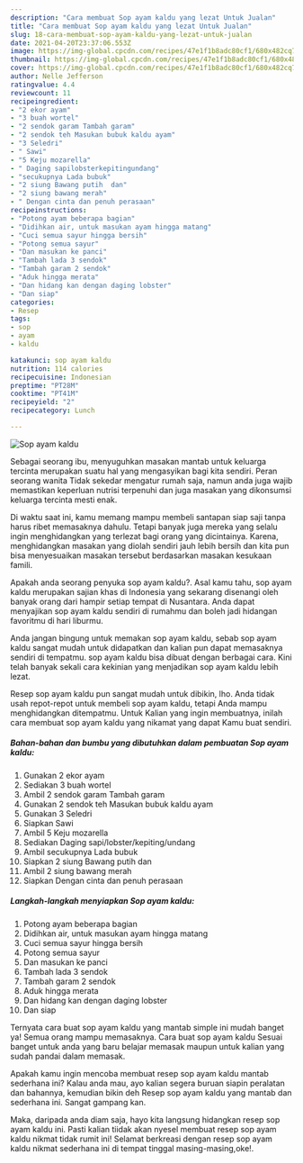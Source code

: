 ```yaml
---
description: "Cara membuat Sop ayam kaldu yang lezat Untuk Jualan"
title: "Cara membuat Sop ayam kaldu yang lezat Untuk Jualan"
slug: 18-cara-membuat-sop-ayam-kaldu-yang-lezat-untuk-jualan
date: 2021-04-20T23:37:06.553Z
image: https://img-global.cpcdn.com/recipes/47e1f1b8adc80cf1/680x482cq70/sop-ayam-kaldu-foto-resep-utama.jpg
thumbnail: https://img-global.cpcdn.com/recipes/47e1f1b8adc80cf1/680x482cq70/sop-ayam-kaldu-foto-resep-utama.jpg
cover: https://img-global.cpcdn.com/recipes/47e1f1b8adc80cf1/680x482cq70/sop-ayam-kaldu-foto-resep-utama.jpg
author: Nelle Jefferson
ratingvalue: 4.4
reviewcount: 11
recipeingredient:
- "2 ekor ayam"
- "3 buah wortel"
- "2 sendok garam Tambah garam"
- "2 sendok teh Masukan bubuk kaldu ayam"
- "3 Seledri"
- " Sawi"
- "5 Keju mozarella"
- " Daging sapilobsterkepitingundang"
- "secukupnya Lada bubuk"
- "2 siung Bawang putih  dan"
- "2 siung bawang merah"
- " Dengan cinta dan penuh perasaan"
recipeinstructions:
- "Potong ayam beberapa bagian"
- "Didihkan air, untuk masukan ayam hingga matang"
- "Cuci semua sayur hingga bersih"
- "Potong semua sayur"
- "Dan masukan ke panci"
- "Tambah lada 3 sendok"
- "Tambah garam 2 sendok"
- "Aduk hingga merata"
- "Dan hidang kan dengan daging lobster"
- "Dan siap"
categories:
- Resep
tags:
- sop
- ayam
- kaldu

katakunci: sop ayam kaldu 
nutrition: 114 calories
recipecuisine: Indonesian
preptime: "PT28M"
cooktime: "PT41M"
recipeyield: "2"
recipecategory: Lunch

---
```



![Sop ayam kaldu](https://img-global.cpcdn.com/recipes/47e1f1b8adc80cf1/680x482cq70/sop-ayam-kaldu-foto-resep-utama.jpg)

Sebagai seorang ibu, menyuguhkan masakan mantab untuk keluarga tercinta merupakan suatu hal yang mengasyikan bagi kita sendiri. Peran seorang  wanita Tidak sekedar mengatur rumah saja, namun anda juga wajib memastikan keperluan nutrisi terpenuhi dan juga masakan yang dikonsumsi keluarga tercinta mesti enak.

Di waktu  saat ini, kamu memang mampu membeli santapan siap saji tanpa harus ribet memasaknya dahulu. Tetapi banyak juga mereka yang selalu ingin menghidangkan yang terlezat bagi orang yang dicintainya. Karena, menghidangkan masakan yang diolah sendiri jauh lebih bersih dan kita pun bisa menyesuaikan masakan tersebut berdasarkan masakan kesukaan famili. 



Apakah anda seorang penyuka sop ayam kaldu?. Asal kamu tahu, sop ayam kaldu merupakan sajian khas di Indonesia yang sekarang disenangi oleh banyak orang dari hampir setiap tempat di Nusantara. Anda dapat menyajikan sop ayam kaldu sendiri di rumahmu dan boleh jadi hidangan favoritmu di hari liburmu.

Anda jangan bingung untuk memakan sop ayam kaldu, sebab sop ayam kaldu sangat mudah untuk didapatkan dan kalian pun dapat memasaknya sendiri di tempatmu. sop ayam kaldu bisa dibuat dengan berbagai cara. Kini telah banyak sekali cara kekinian yang menjadikan sop ayam kaldu lebih lezat.

Resep sop ayam kaldu pun sangat mudah untuk dibikin, lho. Anda tidak usah repot-repot untuk membeli sop ayam kaldu, tetapi Anda mampu menghidangkan ditempatmu. Untuk Kalian yang ingin membuatnya, inilah cara membuat sop ayam kaldu yang nikamat yang dapat Kamu buat sendiri.

<!--inarticleads1-->

##### Bahan-bahan dan bumbu yang dibutuhkan dalam pembuatan Sop ayam kaldu:

1. Gunakan 2 ekor ayam
1. Sediakan 3 buah wortel
1. Ambil 2 sendok garam Tambah garam
1. Gunakan 2 sendok teh Masukan bubuk kaldu ayam
1. Gunakan 3 Seledri
1. Siapkan  Sawi
1. Ambil 5 Keju mozarella
1. Sediakan  Daging sapi/lobster/kepiting/undang
1. Ambil secukupnya Lada bubuk
1. Siapkan 2 siung Bawang putih  dan
1. Ambil 2 siung bawang merah
1. Siapkan  Dengan cinta dan penuh perasaan




<!--inarticleads2-->

##### Langkah-langkah menyiapkan Sop ayam kaldu:

1. Potong ayam beberapa bagian
1. Didihkan air, untuk masukan ayam hingga matang
1. Cuci semua sayur hingga bersih
1. Potong semua sayur
1. Dan masukan ke panci
1. Tambah lada 3 sendok
1. Tambah garam 2 sendok
1. Aduk hingga merata
1. Dan hidang kan dengan daging lobster
1. Dan siap




Ternyata cara buat sop ayam kaldu yang mantab simple ini mudah banget ya! Semua orang mampu memasaknya. Cara buat sop ayam kaldu Sesuai banget untuk anda yang baru belajar memasak maupun untuk kalian yang sudah pandai dalam memasak.

Apakah kamu ingin mencoba membuat resep sop ayam kaldu mantab sederhana ini? Kalau anda mau, ayo kalian segera buruan siapin peralatan dan bahannya, kemudian bikin deh Resep sop ayam kaldu yang mantab dan sederhana ini. Sangat gampang kan. 

Maka, daripada anda diam saja, hayo kita langsung hidangkan resep sop ayam kaldu ini. Pasti kalian tiidak akan nyesel membuat resep sop ayam kaldu nikmat tidak rumit ini! Selamat berkreasi dengan resep sop ayam kaldu nikmat sederhana ini di tempat tinggal masing-masing,oke!.

